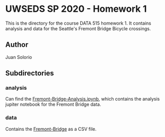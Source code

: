 # UWSEDS SP 2020 - Homework 1
This is the directory for the course DATA 515 homework 1. It contains analysis
and data for the Seattle's Fremont Bridge Bicycle crossings.

## Author
Juan Solorio

## Subdirectories
### analysis
Can find the [Fremont-Bridge-Analysis.ipynb](https://github.com/uwseds-sp20/homework-1-manipulating-data-JUAN-SOLORIO/blob/master/project/analysis/Fremont-Bridge-Analysis.ipynb),
which contains the analysis jupiter notebook for the Fremont Bridge data.

### data
Contains the [Fremont-Bridge](https://data.seattle.gov/Transportation/Fremont-Bridge-Hourly-Bicycle-Counts-by-Month-Octo/65db-xm6k) as a CSV file.


